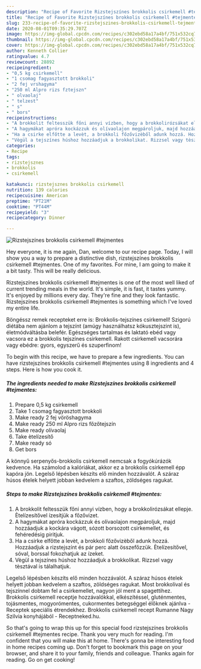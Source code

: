 ```yaml
---
description: "Recipe of Favorite Rizstejszínes brokkolis csirkemell #tejmentes"
title: "Recipe of Favorite Rizstejszínes brokkolis csirkemell #tejmentes"
slug: 233-recipe-of-favorite-rizstejszines-brokkolis-csirkemell-tejmentes
date: 2020-08-01T09:35:29.707Z
image: https://img-global.cpcdn.com/recipes/c302ebd58a17a4bf/751x532cq70/rizstejszines-brokkolis-csirkemell-tejmentes-recept-foto.jpg
thumbnail: https://img-global.cpcdn.com/recipes/c302ebd58a17a4bf/751x532cq70/rizstejszines-brokkolis-csirkemell-tejmentes-recept-foto.jpg
cover: https://img-global.cpcdn.com/recipes/c302ebd58a17a4bf/751x532cq70/rizstejszines-brokkolis-csirkemell-tejmentes-recept-foto.jpg
author: Kenneth Collier
ratingvalue: 4.7
reviewcount: 28892
recipeingredient:
- "0,5 kg csirkemell"
- "1 csomag fagyasztott brokkoli"
- "2 fej vrshagyma"
- "250 ml Alpro rizs fztejszn"
- " olvaolaj"
- " telzest"
- " s"
- " bors"
recipeinstructions:
- "A brokkolit feltesszük főni annyi vízben, hogy a brokkolirózsákat ellepje. Ètelízesítővel ízesítjük a főzővizet."
- "A hagymákat apróra kockázzuk és olívaolajon megpároljuk, majd hozzáadjuk a kockára vágott, sózott borsozott csirkemellet, és fehéredésig piritjuk."
- "Ha a csirke elfőtte a levèt, a brokkoli főzővizèből adunk hozzá. Hozzáadjuk a rizstejszínt és pár perc alatt összefőzzük. Ètelízesítővel, sóval, borssal fokozhatjuk az ízeket."
- "Vègül a tejszínes húshoz hozzáadjuk a brokkolikat. Rizzsel vagy tèsztával is tálalhatjuk."
categories:
- Recipe
tags:
- rizstejsznes
- brokkolis
- csirkemell

katakunci: rizstejsznes brokkolis csirkemell 
nutrition: 139 calories
recipecuisine: American
preptime: "PT21M"
cooktime: "PT44M"
recipeyield: "3"
recipecategory: Dinner

---
```



![Rizstejszínes brokkolis csirkemell #tejmentes](https://img-global.cpcdn.com/recipes/c302ebd58a17a4bf/751x532cq70/rizstejszines-brokkolis-csirkemell-tejmentes-recept-foto.jpg)

Hey everyone, it is me again, Dan, welcome to our recipe page. Today, I will show you a way to prepare a distinctive dish, rizstejszínes brokkolis csirkemell #tejmentes. One of my favorites. For mine, I am going to make it a bit tasty. This will be really delicious.

Rizstejszínes brokkolis csirkemell #tejmentes is one of the most well liked of current trending meals in the world. It's simple, it is fast, it tastes yummy. It's enjoyed by millions every day. They're fine and they look fantastic. Rizstejszínes brokkolis csirkemell #tejmentes is something which I've loved my entire life.

Böngéssz remek recepteket erre is: Brokkolis-tejszínes csirkemell! Szigorú diétába nem ajánlom a tejszínt (amúgy használhatsz kókusztejszint is), életmódváltásba belefér. Egészséges tartalmas és laktató ebéd vagy vacsora ez a brokkolis tejszínes csirkemell. Rakott csirkemell vacsorára vagy ebédre: gyors, egyszerű és szuperfinom!


To begin with this recipe, we have to prepare a few ingredients. You can have rizstejszínes brokkolis csirkemell #tejmentes using 8 ingredients and 4 steps. Here is how you cook it.

<!--inarticleads1-->

##### The ingredients needed to make Rizstejszínes brokkolis csirkemell #tejmentes:

1. Prepare 0,5 kg csirkemell
1. Take 1 csomag fagyasztott brokkoli
1. Make ready 2 fej vöröshagyma
1. Make ready 250 ml Alpro rizs főzőtejszín
1. Make ready  olívaolaj
1. Take  ètelízesítő
1. Make ready  só
1. Get  bors


A könnyű serpenyős-brokkolis csirkemell nemcsak a fogyókúrázók kedvence. Ha számolod a kalóriákat, akkor ez a brokkolis csirkemell épp kapóra jön. Legelső lépésben készíts elő minden hozzávalót. A száraz húsos ételek helyett jobban kedvelem a szaftos, zöldséges ragukat. 

<!--inarticleads2-->

##### Steps to make Rizstejszínes brokkolis csirkemell #tejmentes:

1. A brokkolit feltesszük főni annyi vízben, hogy a brokkolirózsákat ellepje. Ètelízesítővel ízesítjük a főzővizet.
1. A hagymákat apróra kockázzuk és olívaolajon megpároljuk, majd hozzáadjuk a kockára vágott, sózott borsozott csirkemellet, és fehéredésig piritjuk.
1. Ha a csirke elfőtte a levèt, a brokkoli főzővizèből adunk hozzá. Hozzáadjuk a rizstejszínt és pár perc alatt összefőzzük. Ètelízesítővel, sóval, borssal fokozhatjuk az ízeket.
1. Vègül a tejszínes húshoz hozzáadjuk a brokkolikat. Rizzsel vagy tèsztával is tálalhatjuk.


Legelső lépésben készíts elő minden hozzávalót. A száraz húsos ételek helyett jobban kedvelem a szaftos, zöldséges ragukat. Most brokkolival és tejszínnel dobtam fel a csirkemellet, nagyon jól ment a spagettihez. Brokkolis csirkemell receptje hozzávalókkal, elkészítéssel, gluténmentes, tojásmentes, mogyorómentes, cukormentes betegséggel élőknek ajánlva - Receptek speciális étrendekhez. Brokkolis csirkemell recept Rumanne Nagy Szilvia konyhájából - Receptneked.hu. 

So that's going to wrap this up for this special food rizstejszínes brokkolis csirkemell #tejmentes recipe. Thank you very much for reading. I'm confident that you will make this at home. There's gonna be interesting food in home recipes coming up. Don't forget to bookmark this page on your browser, and share it to your family, friends and colleague. Thanks again for reading. Go on get cooking!
